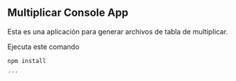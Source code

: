 ## Multiplicar Console App

Esta es una aplicación para generar archivos de tabla de multiplicar.

Ejecuta este comando

```
npm install

´´´